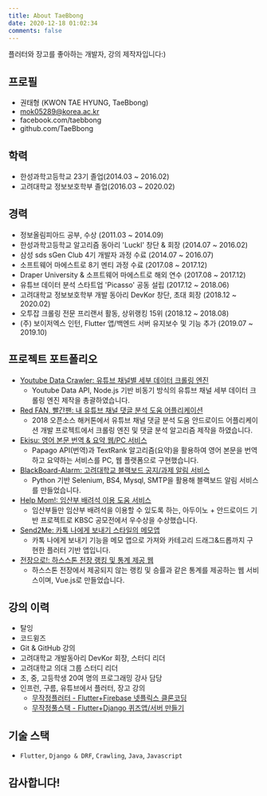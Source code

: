 ```yaml
---
title: About TaeBbong
date: 2020-12-18 01:02:34
comments: false
---
```


플러터와 장고를 좋아하는 개발자, 강의 제작자입니다:)

## 프로필

- 권태형 (KWON TAE HYUNG, TaeBbong)
- mok05289@korea.ac.kr
- facebook.com/taebbong
- github.com/TaeBbong

## 학력

- 한성과학고등학교 23기 졸업(2014.03 ~ 2016.02)
- 고려대학교 정보보호학부 졸업(2016.03 ~ 2020.02)

## 경력

- 정보올림피아드 공부, 수상 (2011.03 ~ 2014.09)
- 한성과학고등학교 알고리즘 동아리 'LuckI' 창단 & 회장 (2014.07 ~ 2016.02)
- 삼성 sds sGen Club 4기 개발자 과정 수료 (2014.07 ~ 2016.07)
- 소프트웨어 마에스트로 8기 멘티 과정 수료 (2017.08 ~ 2017.12)
- Draper University & 소프트웨어 마에스트로 해외 연수 (2017.08 ~ 2017.12)
- 유튜브 데이터 분석 스타트업 'Picasso' 공동 설립 (2017.12 ~ 2018.06)
- 고려대학교 정보보호학부 개발 동아리 DevKor 창단, 초대 회장 (2018.12 ~ 2020.02)
- 오투잡 크롤링 전문 프리랜서 활동, 상위랭킹 15위 (2018.12 ~ 2018.08)
- (주) 보이저엑스 인턴, Flutter 앱/백엔드 서버 유지보수 및 기능 추가 (2019.07 ~ 2019.10)

## 프로젝트 포트폴리오

- [Youtube Data Crawler: 유튜브 채널별 세부 데이터 크롤링 엔진](https://ladder.kr) 
  - Youtube Data API, Node.js 기반 비동기 방식의 유튜브 채널 세부 데이터 크롤링 엔진 제작을 총괄하였습니다.
- [Red FAN, 빨간팬: 내 유튜브 채널 댓글 분석 도움 어플리케이션](https://github.com/openhack-redfan/redfan-server)
  - 2018 오픈소스 해커톤에서 유튜브 채널 댓글 분석 도움 안드로이드 어플리케이션 개발 프로젝트에서 크롤링 엔진 및 댓글 분석 알고리즘 제작을 하였습니다.
- [Ekisu: 영어 본문 번역 & 요약 웹/PC 서비스](https://github.com/TaeBbong/Ekisu-Web)
  - Papago API(번역)과 TextRank 알고리즘(요약)을 활용하여 영어 본문을 번역하고 요약하는 서비스를 PC, 웹 플랫폼으로 구현했습니다.
- [BlackBoard-Alarm: 고려대학교 블랙보드 공지/과제 알림 서비스](https://github.com/TaeBbong/BlackBoard-Alarm)
  - Python 기반 Selenium, BS4, Mysql, SMTP을 활용해 블랙보드 알림 서비스를 만들었습니다.
- [Help Mom!: 임산부 배려석 이용 도움 서비스](https://github.com/TaeBbong/HelpMom)
  - 임산부들만 임산부 배려석을 이용할 수 있도록 하는, 아두이노 + 안드로이드 기반 프로젝트로 KBSC 공모전에서 우수상을 수상했습니다.
- [Send2Me: 카톡 나에게 보내기 스타일의 메모앱](https://github.com/TaeBbong/Send2Me)
  - 카톡 나에게 보내기 기능을 메모 앱으로 가져와 카테고리 드래그&드롭까지 구현한 플러터 기반 앱입니다.
- [전장으로!: 하스스톤 전장 랭킹 및 통계 제공 웹](https://github.com/TaeBbong/Hearth-Battle-Vue)
  - 하스스톤 전장에서 제공되지 않는 랭킹 및 승률과 같은 통계를 제공하는 웹 서비스이며, Vue.js로 만들었습니다. 

## 강의 이력

- 탈잉
- 코드윙즈
- Git & GitHub 강의
- 고려대학교 개발동아리 DevKor 회장, 스터디 리더
- 고려대학교 의대 그룹 스터디 리더
- 초, 중, 고등학생 20여 명의 프로그래밍 강사 담당
- 인프런, 구름, 유튜브에서 플러터, 장고 강의
  - [무작정플러터 - Flutter+Firebase 넷플릭스 클론코딩](https://www.inflearn.com/course/flutter-netflix-clone-app)
  - [무작정풀스택 - Flutter+Django 퀴즈앱/서버 만들기](https://inf.run/Hcca)

## 기술 스택

- `Flutter`, `Django & DRF`, `Crawling`, `Java`, `Javascript` 

## 감사합니다!
